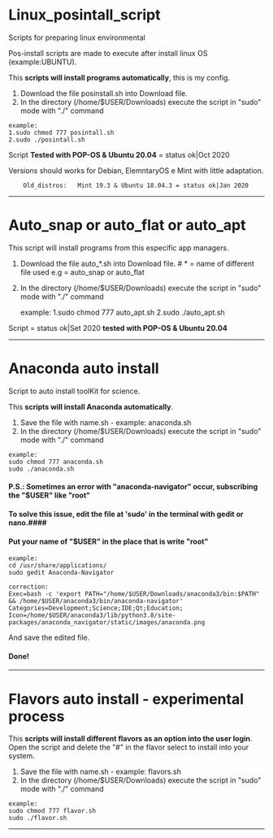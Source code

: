 # Linux_posintall_script
Scripts for preparing linux environmental


Pos-install scripts are made to execute after install linux OS (example:UBUNTU).

This **scripts will install programs automatically**, this is my config.
  
  1. Download the file posinstall.sh into Download file.
  2. In the directory (/home/$USER/Downloads) execute the script in "sudo" mode with "./" command
  
    example:
    1.sudo chmod 777 posintall.sh
    2.sudo ./posintall.sh
    
 Script **Tested with POP-OS & Ubuntu 20.04** = status ok|Oct 2020  
  
 Versions should works for Debian, ElemntaryOS e Mint with little adaptation.
  
        Old_distros:   Mint 19.3 & Ubuntu 18.04.3 = status ok|Jan 2020
  
-----------------------------------------------------------------------------------------------------------------------------------------------------------------
# Auto_snap or auto_flat or auto_apt

This script will install programs from this especific app managers.

1. Download the file auto_*.sh into Download file. # * = name of different file used e.g = auto_snap or auto_flat
2. In the directory (/home/$USER/Downloads) execute the script in "sudo" mode with "./" command
  
    example:
    1.sudo chmod 777 auto_apt.sh
    2.sudo ./auto_apt.sh
    
 Script  = status ok|Set 2020  **tested with POP-OS & Ubuntu 20.04**
 

-----------------------------------------------------------------------------------------------------------------------------------------------------------------

# Anaconda auto install
Script to auto install toolKit for science. 

This **scripts will install Anaconda automatically**.
  
  1. Save the file with name.sh - example: anaconda.sh
  2. In the directory (/home/$USER/Downloads) execute the script in "sudo" mode with "./" command
    
    example:
    sudo chmod 777 anaconda.sh
    sudo ./anaconda.sh  

 #### P.S.: Sometimes an error with "anaconda-navigator" occur, subscribing the "$USER" like "root" ####
 #### To solve this issue, edit the file at 'sudo' in the terminal with gedit or nano.####
 #### Put your name of "$USER" in the place that is write "root" ####
    
    example:      
    cd /usr/share/applications/
    sudo gedit Anaconda-Navigator
    
    correction:
    Exec=bash -c 'export PATH="/home/$USER/Downloads/anaconda3/bin:$PATH" && /home/$USER/anaconda3/bin/anaconda-navigator'
    Categories=Development;Science;IDE;Qt;Education;
    Icon=/home/$USER/anaconda3/lib/python3.8/site-packages/anaconda_navigator/static/images/anaconda.png
   
  And save the edited file.
#### Done! ####

-----------------------------------------------------------------------------------------------------------------------------------------------------------------
# Flavors auto install - experimental process

This **scripts will install different flavors as an option into the user login**.
Open the script and delete the "#" in the flavor select to install into your system.

  1. Save the file with name.sh - example: flavors.sh
  2. In the directory (/home/$USER/Downloads) execute the script in "sudo" mode with "./" command
    
    example:
    sudo chmod 777 flavor.sh
    sudo ./flavor.sh  

-----------------------------------------------------------------------------------------------------------------------------------------------------------------
